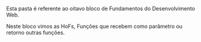 Esta pasta é referente ao oitavo bloco de Fundamentos do Desenvolvimento Web.

Neste bloco vimos as HoFs, Funções que recebem como parâmetro ou retorno outras funções.